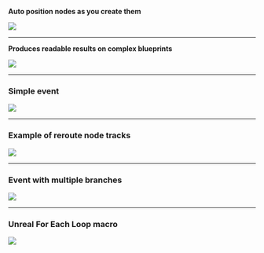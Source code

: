 **Auto position nodes as you create them**

![](https://i.imgur.com/Lbte1lF.gif)

***

**Produces readable results on complex blueprints**

![](https://i.imgur.com/w7yf7sR.gif)

***

### Simple event

![](https://i.imgur.com/EN2o2uK.png)

---

### Example of reroute node tracks

![](https://i.imgur.com/TQjzTiZ.png)

---

### Event with multiple branches

![](https://i.imgur.com/FKVJARX.png)

---

### Unreal For Each Loop macro

![](https://i.imgur.com/ggIPQgg.png)
